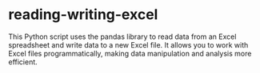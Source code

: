 # reading-writing-excel

This Python script uses the pandas library to read data from an Excel spreadsheet and write data to a new Excel file. It allows you to work with Excel files programmatically, making data manipulation and analysis more efficient.

